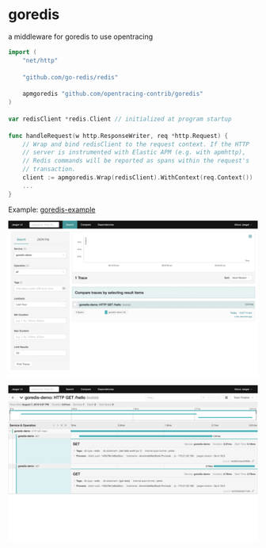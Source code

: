 # goredis
a middleware for goredis to use opentracing

```go
import (
	"net/http"

	"github.com/go-redis/redis"

	apmgoredis "github.com/opentracing-contrib/goredis"
)

var redisClient *redis.Client // initialized at program startup

func handleRequest(w http.ResponseWriter, req *http.Request) {
	// Wrap and bind redisClient to the request context. If the HTTP
	// server is instrumented with Elastic APM (e.g. with apmhttp),
	// Redis commands will be reported as spans within the request's
	// transaction.
	client := apmgoredis.Wrap(redisClient).WithContext(req.Context())
	...
}
```

Example: [goredis-example](./examples)

![](./examples/imgs/img1.jpg)

![](./examples/imgs/img2.jpg)
